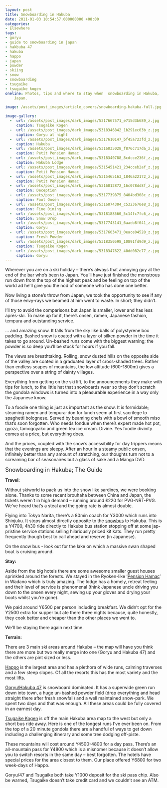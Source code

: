 ```yaml
---
layout: post
title: Snowboarding in Hakuba
date: 2011-01-03 10:54:57.000000000 +08:00
categories:
- Elsewhere
tags:
- goryu
- guide to snowboarding in japan
- hakbuba 47
- hakuba
- happo
- japan
- powder
- skiing
- snow
- snowboarding
- tsugaike
- tsugaike kogen
oneline: Photos, tips and where to stay when  snowboarding in Hakuba,
    Japan.

image: /assets/post_images/article_covers/snowboarding-hakuba-full.jpg

image-gallery:
  -  url: /assets/post_images/dark_images/5317667571_e715d3b689_z.jpg
     caption: Tsugaike Kogen
  -  url: /assets/post_images/dark_images/5318346842_1b291ec03b_z.jpg
     caption: Goryu at night
  -  url: /assets/post_images/dark_images/5317610147_bf45a723fd_z.jpg
     caption: Hakuba
  -  url: /assets/post_images/dark_images/5316035028_f876c717da_z.jpg
     caption: Petit Pension Hamac
  -  url: /assets/post_images/dark_images/5318340788_8cdcce236f_z.jpg
     caption: Hakuba Lodge
  -  url: /assets/post_images/dark_images/5315451421_234cceb2af_z.jpg
     caption: Petit Pension Hamac
  -  url: /assets/post_images/dark_images/5315465163_1846a22172_z.jpg
     caption: Petit Pension Hamac
  -  url: /assets/post_images/dark_images/5316012872_16c078dd8f_z.jpg
     caption: Deception
  -  url: /assets/post_images/dark_images/5317739875_8404bd308c_z.jpg
     caption: Foot Onsen
  -  url: /assets/post_images/dark_images/5316074304_c5323670e8_z.jpg
     caption: Fine Dining
  -  url: /assets/post_images/dark_images/5318188560_5c14fc7fc6_z.jpg
     caption: Snow Drop
  -  url: /assets/post_images/dark_images/5317743141_6aaeb8f041_z.jpg
     caption: Goryu
  -  url: /assets/post_images/dark_images/5317603471_0eace04528_z.jpg
     caption: Fresh Powder
  -  url: /assets/post_images/dark_images/5318350598_10891fd9d9_z.jpg
     caption: Tsugaike Kogen
  -  url: /assets/post_images/dark_images/5318347622_40dd082e77_z.jpg
     caption: Goryu
---
```

Wherever you are on a ski holiday – there’s always that annoying guy at the end of the bar who’s been to Japan. You’ll have just finished the monstrous run down from the top of the highest peak and be feeling on top of the world ad he'll give you the nod of someone who has done one better.

Now living a stone’s throw from Japan, we took the opportunity to see if any of those envy-rays we beamed at him went to waste. In short; they didn’t.

I’ll try to avoid the comparisons but Japan is smaller, lower and has less après-ski. To make up for it, there’s onsen, ramen, Japanese fashion, tempura and outstanding service. 

… and amazing snow. It falls from the sky like balls of polystyrene box padding. Bashed snow is coated with a layer of silken powder in the time it takes to go around. Un-bashed runs come with the biggest warning; the powder is so deep you’ll be stuck for hours if you fall.

The views are breathtaking. Rolling, snow dusted hills on the opposite side of the valley are coated in a graduated layer of cross-shaded trees. Rather than endless scapes of mountains, the low altitude (600-1800m) gives a perspective over a string of dainty villages.

Everything from getting on the ski lift, to the announcements they make with tips for lunch, to the little hat that snowboards wear so they don’t scratch the gondola windows is turned into a pleasurable experience in a way only the Japanese know.

To a foodie one thing is just as important as the snow. It is formidable;  steaming ramen and tempura-don for lunch seem at first sacrilege to spaghetti bolognese. Served by beaming chefs with a bowl of smooth miso that’s soon forgotten. Who needs fondue when there’s expert made hot pot, gyoza, tamogoyako and green tea ice cream. Divine. Yes foodie divinity comes at a price, but everything does.

And the prices, coupled with the snow’s accessibility for day trippers means that the evenings are sleepy. After an hour in a steamy public onsen, infinitely better than any amount of stretching, our thoughts turn not to a screaming bar of seasonaires but a glass of sake and a Manga DVD.

<font size="+1">Snowboarding in Hakuba; The Guide</font>

<strong>Travel:</strong>

Without skiworld to pack us into the snow like sardines, we were booking alone. Thanks to some recent brouhaha between China and Japan, the tickets weren’t in high demand – running around £220 for PVG-NRT-PVG. We’ve heard that’s a steal and the going rate is almost double.

Flying into Tokyo Narita, there’s a 80min coach for Y3000 which runs into Shinjuku. It stops almost directly opposite to the <a href="http://www.alpico.co.jp/access/express/hakuba_shinjuku/index_e.html">snowbus</a> to Hakuba. This is a Y4700, 4h30 ride directly to Hakuba bus station stopping off at some jap-pristine service stations selling hilariously priced kit kats. They run pretty frequently though best to call ahead and reserve (in Japanese).

On the snow bus - look out for the lake on which a massive swan shaped boat is cruising around. 

<strong>Stay:</strong>

Aside from the big hotels there are some awesome smaller guest houses sprinkled around the forests. We stayed in the Ryoken-like ‘<a href="http://www.hakubatourism.com/petit-hotel-amac.html">Pension Hamac</a>’ in Wadano which is truly amazing. The lodge has a homely, retreat feeling and their level of service is phenomenal (think Japanese uncle driving you down to the onsen every night, sewing up your gloves and drying your boots whilst you’re gone). 

We paid around Y6500 per person including breakfast. We didn’t opt for the Y2500 extra for supper but ate there three nights because, quite honestly, they cook better and cheaper than the other places we went to.

We'll be staying there again next time.

<strong>Terrain:</strong>

There are 3 main ski areas around Hakuba – the map will have you think there are more but two really merge into one (Goryu and Hakuba 47) and the others are pint sized or less.

<a href="http://www.bearsdenhakuba.com/page10/page12/index.html">Happo</a> is the largest area and has a plethora of wide runs, calming traverses and a few steep slopes. Of all the resorts this has the most variety and the most lifts.

<a href="http://www.bearsdenhakuba.com/page10/page8/index.html">Goryu/Hakuba 47</a> is snowboard dominated. It has a superwide green run down into town, a huge un-bashed powder field (drop everything and head straight there after fresh snowfall) and a well maintained snow-park. We spent two days and that was enough. All these areas could be fully covered in an earnest day.

<a href="http://www.bearsdenhakuba.com/page10/page13/index.html">Tsugaike Kogen</a> is off the main Hakuba area map to the west but only a short bus ride away. Here is one of the longest runs I’ve ever been on. From the top of a 20 minute gondola there are a handful of ways to get down including a challenging itinerary and some tree dodging off-piste.

These mountains will cost around Y4500-4800 for a day pass. There’s an all-mountain pass for Y4800 which is a misnomer because it doesn’t allow you to switch resorts in the same day – best forgotten. The hotels have special prices for the area closest to them. Our place offered Y6800 for two week-days of Happo.

Goryu/47 and Tsugaike both take Y1000 deposit for the ski pass chip. Also be warned, Tsugaike doesn’t take credit card and we couldn’t see an ATM.
